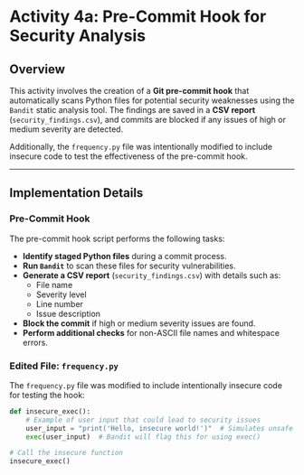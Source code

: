 # Activity 4a: Pre-Commit Hook for Security Analysis

## Overview
This activity involves the creation of a **Git pre-commit hook** that automatically scans Python files for potential security weaknesses using the `Bandit` static analysis tool. The findings are saved in a **CSV report** (`security_findings.csv`), and commits are blocked if any issues of high or medium severity are detected.

Additionally, the `frequency.py` file was intentionally modified to include insecure code to test the effectiveness of the pre-commit hook.

---

## Implementation Details

### Pre-Commit Hook
The pre-commit hook script performs the following tasks:
- **Identify staged Python files** during a commit process.
- **Run `Bandit`** to scan these files for security vulnerabilities.
- **Generate a CSV report** (`security_findings.csv`) with details such as:
  - File name
  - Severity level
  - Line number
  - Issue description
- **Block the commit** if high or medium severity issues are found.
- **Perform additional checks** for non-ASCII file names and whitespace errors.

### Edited File: `frequency.py`
The `frequency.py` file was modified to include intentionally insecure code for testing the hook:
```python
def insecure_exec():
    # Example of user input that could lead to security issues
    user_input = "print('Hello, insecure world!')"  # Simulates unsafe dynamic execution
    exec(user_input)  # Bandit will flag this for using exec()

# Call the insecure function
insecure_exec()
